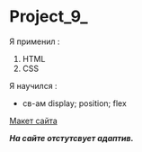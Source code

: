 # Project_9_

Я применил : 
  1. HTML
  2. CSS
  
Я научился :

-  св-ам display; position; flex

[Макет сайта](https://www.figma.com/file/4ewoagAdJzqrEDgmVMUEyc/Haus?node-id=0%3A1)

***На сайте отстутсвует адаптив.***
